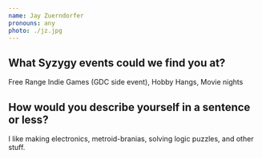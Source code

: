```yaml
---
name: Jay Zuerndorfer
pronouns: any
photo: ./jz.jpg
---
```

## What Syzygy events could we find you at?
Free Range Indie Games (GDC side event), Hobby Hangs, Movie nights

## How would you describe yourself in a sentence or less?
I like making electronics, metroid-branias, solving logic puzzles, and other stuff.
